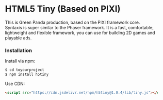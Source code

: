 # HTML5 Tiny (Based on PIXI)


This is Green Panda production, based on the PIXI framework core.
Syntaxis is super similar to the Phaser framework. 
It is a fast, comfortable, lightweight and flexible framework, you can use for building 2D games and playable ads.


### Installation

Install via npm:

```sh
$ cd toyourproject
$ npm install h5tiny
```

Use CDN:

```html
<script src="https://cdn.jsdelivr.net/npm/h5tiny@1.0.4/lib/tiny.js"></script>
```